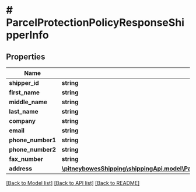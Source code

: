 # # ParcelProtectionPolicyResponseShipperInfo

## Properties

Name | Type | Description | Notes
------------ | ------------- | ------------- | -------------
**shipper_id** | **string** |  | [optional] 
**first_name** | **string** |  | [optional] 
**middle_name** | **string** |  | [optional] 
**last_name** | **string** |  | [optional] 
**company** | **string** |  | [optional] 
**email** | **string** |  | [optional] 
**phone_number1** | **string** |  | [optional] 
**phone_number2** | **string** |  | [optional] 
**fax_number** | **string** |  | [optional] 
**address** | [**\pitneybowesShipping\shippingApi.model\ParcelProtectionPolicyResponseShipperInfoAddress**](ParcelProtectionPolicyResponseShipperInfoAddress.md) |  | [optional] 

[[Back to Model list]](../../README.md#documentation-for-models) [[Back to API list]](../../README.md#documentation-for-api-endpoints) [[Back to README]](../../README.md)


